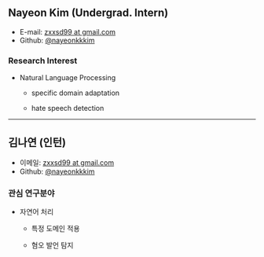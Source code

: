 ## Nayeon Kim (Undergrad. Intern)

- E-mail: [zxxsd99 at gmail.com](mailto:zxxsd99_at_gmail.com)
- Github: [@nayeonkkkim](https://github.com/nayeonkkkim)


### Research Interest

- Natural Language Processing
  
  - specific domain adaptation

  - hate speech detection

---
## 김나연 (인턴)

- 이메일: [zxxsd99 at gmail.com](mailto:zxxsd99_at_gmail.com)
- Github: [@nayeonkkkim](https://github.com/nayeonkkkim)

### 관심 연구분야

- 자연어 처리
  
  - 특정 도메인 적용

  - 혐오 발언 탐지